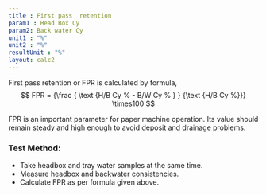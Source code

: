 ```yaml
---
title : First pass  retention
param1 : Head Box Cy
param2: Back water Cy
unit1 : "%"
unit2 : "%"
resultUnit : "%"
layout: calc2
---
```


First pass retention or FPR is calculated by formula,
$$
 FPR = {\frac { \text {H/B Cy % - B/W Cy % } } {\text {H/B  Cy %}}} \times100
$$ 


FPR is an important parameter for paper machine operation.
Its value should remain steady and high enough to avoid deposit and drainage problems.  
### Test Method:
- Take headbox and tray water samples at the same time.
- Measure headbox and backwater consistencies.
- Calculate FPR as per formula given above.  

<script>  
    const inputs = document.querySelectorAll('.outlined-field input:not([readonly])');    
    inputs.forEach(input => {     
      input.addEventListener('input', () => {
        if (input.value) {
          input.closest('.outlined-field').classList.add('has-content');
        } else {
          input.closest('.outlined-field').classList.remove('has-content');
        }   
              calculate();
      });      
          if (input.value) {
        input.closest('.outlined-field').classList.add('has-content');
      }
    }); 
    function calculate() {
      const headBoxCy = parseFloat(document.getElementById('param1').value) || 0;
      const backWaterCy = parseFloat(document.getElementById('param2').value) || 0;
     
    const retention = (headBoxCy - backWaterCy)/headBoxCy   
      document.getElementById('result').value = retention.toFixed(2);
    }
</script>